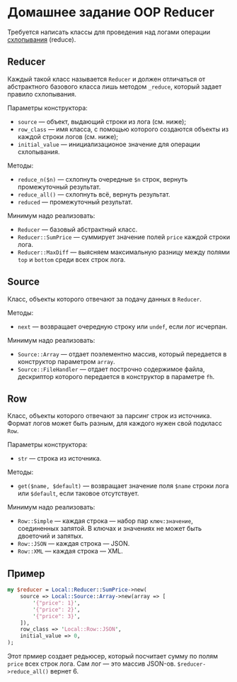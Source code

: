 Домашнее задание OOP Reducer
============================

Требуется написать классы для проведения над логами операции [схлопывания](https://en.wikipedia.org/wiki/Fold_(higher-order_function)) (reduce).

Reducer
-------

Каждый такой класс называется `Reducer` и должен отличаться от абстрактного базового класса лишь методом `_reduce`, который задает правило схлопывания.

Параметры конструктора:
* `source` — объект, выдающий строки из лога (см. ниже);
* `row_class` — имя класса, с помощью которого создаются объекты из каждой строки логов (см. ниже);
* `initial_value` — инициализационое значение для операции схлопывания.

Методы:
* `reduce_n($n)` — схлопнуть очередные `$n` строк, вернуть промежуточный результат.
* `reduce_all()` — схлопнуть всё, вернуть результат.
* `reduced` — промежуточный результат.

Минимум надо реализовать:
* `Reducer` — базовый абстрактный класс.
* `Reducer::SumPrice` — суммирует значение полей `price` каждой строки лога.
* `Reducer::MaxDiff` — выясняем максимальную разницу между полями `top` и `bottom` среди всех строк лога.

Source
------

Класс, объекты которого отвечают за подачу данных в `Reducer`. 

Методы:
* `next` — возвращает очередную строку или `undef`, если лог исчерпан.

Минимум надо реализовать:
* `Source::Array` — отдает поэлементно массив, который передается в конструктор параметром `array`.
* `Source::FileHandler` — отдает построчно содержимое файла, дескриптор которого передается в конструктор в параметре `fh`.

Row
---

Класс, объекты которого отвечают за парсинг строк из источника. Формат логов может быть разным, для каждого нужен свой подкласс `Row`.

Параметры конструктора:
* `str` — строка из источника.

Методы:
* `get($name, $default)` — возвращает значение поля `$name` строки лога или `$default`, если таковое отсутствует.

Минимум надо реализовать:
* `Row::Simple` — каждая строка — набор пар `ключ:значение`, соединенных запятой. В ключах и значениях не может быть двоеточий и запятых.
* `Row::JSON` — каждая строка — JSON.
* `Row::XML` — каждая строка — XML.


Пример
------

```perl
my $reducer = Local::Reducer::SumPrice->new(
    source => Local::Source::Array->new(array => [
        '{"price": 1}',
        '{"price": 2}',
        '{"price": 3}',
    ]),
    row_class => 'Local::Row::JSON',
    initial_value => 0,
);
```
Этот прмиер создает редьюсер, который посчитает сумму по полям `price` всех строк лога. Сам лог — это массив JSON-ов. `$reducer->reduce_all()` вернет 6.
